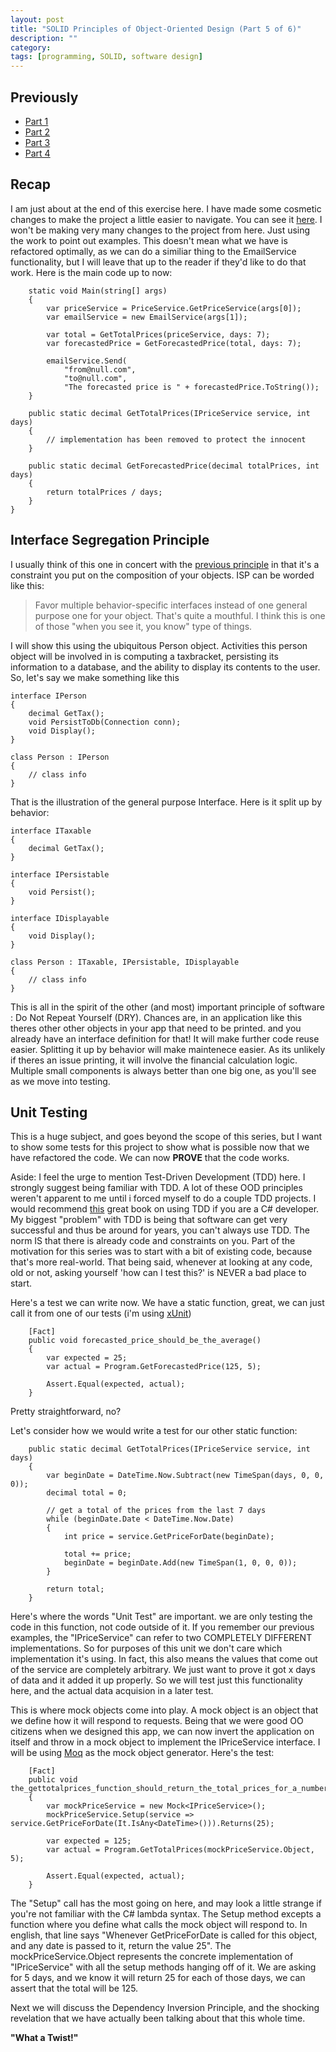 ```yaml
---
layout: post
title: "SOLID Principles of Object-Oriented Design (Part 5 of 6)"
description: ""
category: 
tags: [programming, SOLID, software design]
---
```

Previously
----------
* [Part 1](http://autoincomplete.com/2013/05/23/SOLID-Intro-1-of-6/)
* [Part 2](http://autoincomplete.com/2013/05/29/SOLID-SRP-2-of-6/)
* [Part 3](http://autoincomplete.com/2013/06/01/SOLID-OCP-3-of-6/)
* [Part 4](http://autoincomplete.com/2013/06/05/SOLID-LSP-4-of-6/)

Recap
-----
I am just about at the end of this exercise here.  I have made some cosmetic changes to make the project a little easier to navigate.  You can see it [here](http://github.com/tcshao/SOLID-RefactoringExample/tree/master/src/ISP).  I won't be making very many changes to the project from here.  Just using the work to point out examples.  This doesn't mean what we have is refactored optimally, as we can do a similiar thing to the EmailService functionality, but I will leave that up to the reader if they'd like to do that work.  Here is the main code up to now:

        static void Main(string[] args)
        {
            var priceService = PriceService.GetPriceService(args[0]);
            var emailService = new EmailService(args[1]);

            var total = GetTotalPrices(priceService, days: 7);
            var forecastedPrice = GetForecastedPrice(total, days: 7);

            emailService.Send(
                "from@null.com", 
                "to@null.com",
                "The forecasted price is " + forecastedPrice.ToString());
        }

        public static decimal GetTotalPrices(IPriceService service, int days)
        {
            // implementation has been removed to protect the innocent
        }

        public static decimal GetForecastedPrice(decimal totalPrices, int days)
        {
            return totalPrices / days;
        }
    }

Interface Segregation Principle
-----
I usually think of this one in concert with the [previous principle](http://autoincomplete.com/2013/06/05/SOLID-LSP-4-of-6/) in that it's a constraint you put on the composition of your objects. ISP can be worded like this:
> Favor multiple behavior-specific interfaces instead of one general purpose one for your object.
That's quite a mouthful.  I think this is one of those "when you see it, you know" type of things. 

I will show this using the ubiquitous Person object.  Activities this person object will be involved in is computing a taxbracket, persisting its information to a database, and the ability to display its contents to the user. So, let's say we make something like this

    interface IPerson
    {
        decimal GetTax();
        void PersistToDb(Connection conn);
        void Display();
    }

    class Person : IPerson
    {
        // class info
    }

That is the illustration of the general purpose Interface. Here is it split up by behavior:

    interface ITaxable
    {
        decimal GetTax();
    }

    interface IPersistable
    {
        void Persist();
    }

    interface IDisplayable
    {
        void Display();
    }

    class Person : ITaxable, IPersistable, IDisplayable
    {
        // class info
    }

This is all in the spirit of the other (and most) important principle of software : Do Not Repeat Yourself (DRY).  Chances are, in an application like this theres other other objects in your app that need to be printed.  and you already have an interface definition for that!  It will make further code reuse easier.  Splitting it up by behavior will make maintenece easier.  As its unlikely if theres an issue printing, it will involve the financial calculation logic.  Multiple small components is always better than one big one, as you'll see as we move into testing.

Unit Testing
-----
This is a huge subject, and goes beyond the scope of this series, but I want to show some tests for this project to show what is possible now that we have refactored the code.  We can now **PROVE** that the code works.  

Aside: I feel the urge to mention Test-Driven Development (TDD) here.  I strongly suggest being familiar with TDD.  A lot of these OOD principles weren't apparent to me until i forced myself to do a couple TDD projects.  I would recommend [this](http://www.amazon.com/Professional-Test-Driven-Development-Applications/dp/047064320X/) great book on using TDD if you are a C# developer.  My biggest "problem" with TDD is being that software can get very successful and thus be around for years, you can't always use TDD. The norm IS that there is already code and constraints on you.  Part of the motivation for this series was to start with a bit of existing code, because that's more real-world.  That being said, whenever at looking at any code, old or not, asking yourself 'how can I test this?' is NEVER a bad place to start.

Here's a test we can write now.  We have a static function, great, we can just call it from one of our tests (i'm using [xUnit](http://xunit.codeplex.com/))

        [Fact]
        public void forecasted_price_should_be_the_average()
        {
            var expected = 25;
            var actual = Program.GetForecastedPrice(125, 5);

            Assert.Equal(expected, actual);
        }

Pretty straightforward, no?

Let's consider how we would write a test for our other static function:

        public static decimal GetTotalPrices(IPriceService service, int days)
        {
            var beginDate = DateTime.Now.Subtract(new TimeSpan(days, 0, 0, 0));
            decimal total = 0;

            // get a total of the prices from the last 7 days
            while (beginDate.Date < DateTime.Now.Date)
            {
                int price = service.GetPriceForDate(beginDate);

                total += price;
                beginDate = beginDate.Add(new TimeSpan(1, 0, 0, 0));
            }

            return total;
        }

Here's where the words "Unit Test" are important.  we are only testing the code in this function, not code outside of it.  If you remember our previous examples, the "IPriceService" can refer to two COMPLETELY DIFFERENT implementations.  So for purposes of this unit we don't care which implementation it's using.  In fact, this also means the values that come out of the service are completely arbitrary. We just want to prove it got x days of data and it added it up properly.  So we will test just this functionality here, and the actual data acquision in a later test.

This is where mock objects come into play.  A mock object is an object that we define how it will respond to requests.  Being that we were good OO citizens when we designed this app, we can now invert the application on itself and throw in a mock object to implement the IPriceService interface.  I will be using [Moq](https://code.google.com/p/moq/) as the mock object generator.  Here's the test:

        [Fact]
        public void the_gettotalprices_function_should_return_the_total_prices_for_a_number_of_days()
        {
            var mockPriceService = new Mock<IPriceService>();
            mockPriceService.Setup(service => service.GetPriceForDate(It.IsAny<DateTime>())).Returns(25);

            var expected = 125;
            var actual = Program.GetTotalPrices(mockPriceService.Object, 5);

            Assert.Equal(expected, actual);
        }

The "Setup" call has the most going on here, and may look a little strange if you're not familiar with the C# lambda syntax.  The Setup method excepts a function where you define what calls the mock object will respond to.  In english, that line says "Whenever GetPriceForDate is called for this object, and any date is passed to it, return the value 25".  The mockPriceService.Object represents the concrete implementation of "IPriceService" with all the setup methods hanging off of it.  We are asking for 5 days, and we know it will return 25 for each of those days, we can assert that the total will be 125.

Next we will discuss the Dependency Inversion Principle, and the shocking revelation that we have actually been talking about that this whole time.

**"What a Twist!"**